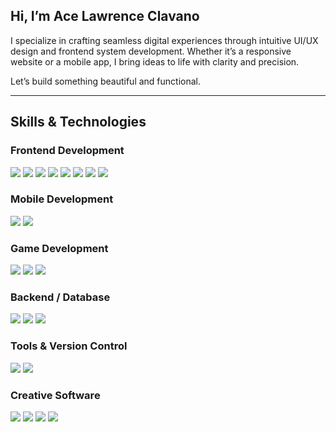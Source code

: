 ## Hi, I’m Ace Lawrence Clavano

I specialize in crafting seamless digital experiences through intuitive UI/UX design and frontend system development. Whether it’s a responsive website or a mobile app, I bring ideas to life with clarity and precision.

Let’s build something beautiful and functional.

---

## Skills & Technologies

### Frontend Development
<p align="left">
  <img src="https://img.shields.io/badge/HTML5-E34F26?logo=html5&logoColor=white" />
  <img src="https://img.shields.io/badge/CSS3-1572B6?logo=css3&logoColor=white" />
  <img src="https://img.shields.io/badge/SASS-CC6699?logo=sass&logoColor=white" />
  <img src="https://img.shields.io/badge/Tailwind_CSS-38B2AC?logo=tailwind-css&logoColor=white" />
  <img src="https://img.shields.io/badge/Bootstrap-7952B3?logo=bootstrap&logoColor=white" />
  <img src="https://img.shields.io/badge/JavaScript-F7DF1E?logo=javascript&logoColor=black" />
  <img src="https://img.shields.io/badge/React-61DAFB?logo=react&logoColor=black" />
  <img src="https://img.shields.io/badge/Next.js-000000?logo=next.js&logoColor=white" />
</p>

### Mobile Development
<p align="left">
  <img src="https://img.shields.io/badge/React_Native-20232A?logo=react&logoColor=61DAFB" />
  <img src="https://img.shields.io/badge/Apache_Cordova-E8E8E8?logo=apache-cordova&logoColor=black" />
</p>

### Game Development
<p align="left">
  <img src="https://img.shields.io/badge/Unity-000000?logo=unity&logoColor=white" />
  <img src="https://img.shields.io/badge/C%23-239120?logo=c-sharp&logoColor=white" />
  <img src="https://img.shields.io/badge/C++-00599C?logo=c%2b%2b&logoColor=white" />
</p>

### Backend / Database
<p align="left">
  <img src="https://img.shields.io/badge/SQL-4479A1?logo=postgresql&logoColor=white" />
  <img src="https://img.shields.io/badge/Supabase-3ECF8E?logo=supabase&logoColor=white" />
  <img src="https://img.shields.io/badge/Python-3776AB?logo=python&logoColor=white" />
</p>

### Tools & Version Control
<p align="left">
  <img src="https://img.shields.io/badge/Git-F05032?logo=git&logoColor=white" />
  <img src="https://img.shields.io/badge/GitHub-181717?logo=github&logoColor=white" />
</p>

### Creative Software
<p align="left">
  <img src="https://img.shields.io/badge/Photoshop-31A8FF?logo=adobe-photoshop&logoColor=white" />
  <img src="https://img.shields.io/badge/Illustrator-FF9A00?logo=adobe-illustrator&logoColor=white" />
  <img src="https://img.shields.io/badge/Premiere_Pro-9999FF?logo=adobe-premiere-pro&logoColor=white" />
  <img src="https://img.shields.io/badge/Filmora-0C69B0?logo=filmora&logoColor=white" />
</p>
